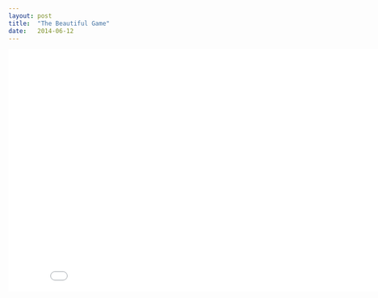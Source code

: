 ```yaml
---
layout: post
title:  "The Beautiful Game"
date:   2014-06-12
---
```


<iframe width="853" height="480" src="//www.youtube.com/embed/iXyrQTcSmzY" frameborder="0" allowfullscreen></iframe>
